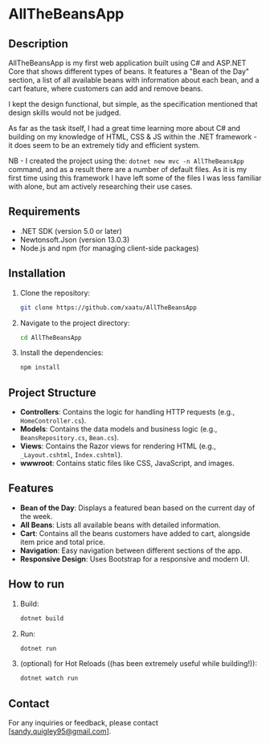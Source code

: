 # AllTheBeansApp

## Description
AllTheBeansApp is my first web application built using C# and ASP.NET Core that shows different types of beans. It features a "Bean of the Day" section, a list of all available beans with information about each bean, and a cart feature, where customers can add and remove beans.

I kept the design functional, but simple, as the specification mentioned that design skills would not be judged.

As far as the task itself, I had a great time learning more about C# and building on my knowledge of HTML, CSS & JS within the .NET framework - it does seem to be an extremely tidy and efficient system.

NB - I created the project using the:
    ```
    dotnet new mvc -n AllTheBeansApp
    ``` 
    command, and as a result there are a number of default files. As it is my first time using this framework I have left some of the files I was less familiar with alone, but am actively researching their use cases.

## Requirements
- .NET SDK (version 5.0 or later)
- Newtonsoft.Json (version 13.0.3)
- Node.js and npm (for managing client-side packages)

## Installation
1. Clone the repository:
    ```bash
    git clone https://github.com/xaatu/AllTheBeansApp
    ```
2. Navigate to the project directory:
    ```bash
    cd AllTheBeansApp
    ```
3. Install the dependencies:
    ```bash
    npm install
    ```

## Project Structure
- **Controllers**: Contains the logic for handling HTTP requests (e.g., `HomeController.cs`).
- **Models**: Contains the data models and business logic (e.g., `BeansRepository.cs`, `Bean.cs`).
- **Views**: Contains the Razor views for rendering HTML (e.g., `_Layout.cshtml`, `Index.cshtml`).
- **wwwroot**: Contains static files like CSS, JavaScript, and images.

## Features
- **Bean of the Day**: Displays a featured bean based on the current day of the week.
- **All Beans**: Lists all available beans with detailed information.
- **Cart**: Contains all the beans customers have added to cart, alongside item price and total price.
- **Navigation**: Easy navigation between different sections of the app.
- **Responsive Design**: Uses Bootstrap for a responsive and modern UI.



## How to run

1. Build:
    ```bash
    dotnet build
    ```
2. Run:
    ```bash
    dotnet run
    ```



3. (optional) for Hot Reloads ((has been extremely useful while building!)):
    ```bash
    dotnet watch run
    ```


## Contact
For any inquiries or feedback, please contact [sandy.quigley95@gmail.com].